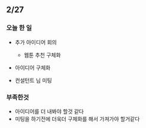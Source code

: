 ## 2/27
### 오늘 한 일
- 추가 아이디어 회의
    - 웹툰 추천 구체화

- 아이디어 구체화
- 컨설턴트 님 미팅

### 부족한것
- 아이디어를 더 내봐야 할것 같다
- 미팅을 하기전에 더욱더 구체화를 해서 가져가야 할거같다
